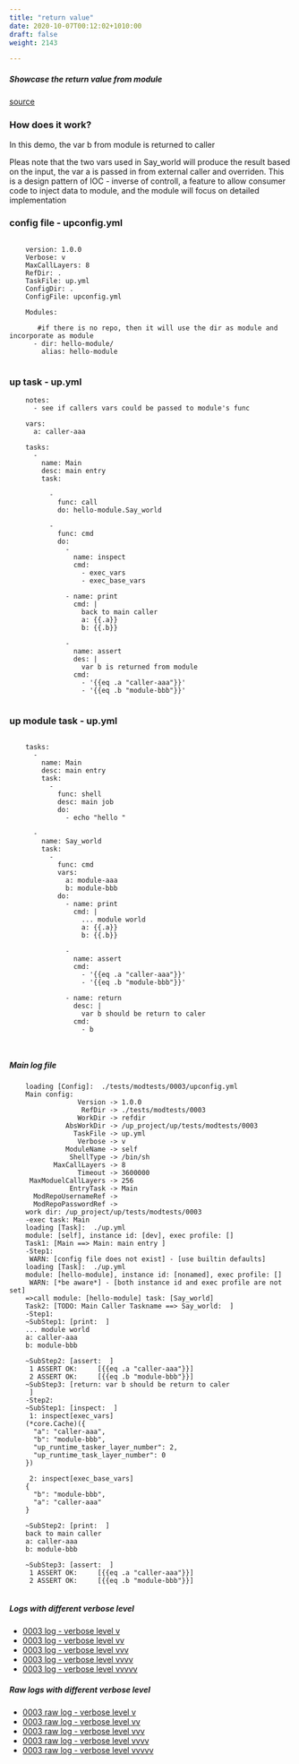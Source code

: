 ```yaml
---
title: "return value"
date: 2020-10-07T00:12:02+1010:00
draft: false
weight: 2143

---
```


##### Showcase the return value from module


[source](https://github.com/upcmd/up/tree/master/tests/modtests/0003)

### How does it work?


In this demo, the var b from module is returned to caller

Pleas note that the two vars used in Say_world will produce the result based on the input, the var a is passed in from external caller and overriden. This is a design pattern of IOC - inverse of controll, a feature to allow consumer code to inject data to module, and the module will focus on detailed implementation









### config file - upconfig.yml




```
    
    version: 1.0.0
    Verbose: v
    MaxCallLayers: 8
    RefDir: .
    TaskFile: up.yml
    ConfigDir: .
    ConfigFile: upconfig.yml
    
    Modules:
    
       #if there is no repo, then it will use the dir as module and incorporate as module
      - dir: hello-module/
        alias: hello-module
    
```






### up task - up.yml




```
    notes:
      - see if callers vars could be passed to module's func
    
    vars:
      a: caller-aaa
    
    tasks:
      -
        name: Main
        desc: main entry
        task:
    
          -
            func: call
            do: hello-module.Say_world
    
          -
            func: cmd
            do:
              -
                name: inspect
                cmd:
                  - exec_vars
                  - exec_base_vars
    
              - name: print
                cmd: |
                  back to main caller
                  a: {{.a}}
                  b: {{.b}}
    
              -
                name: assert
                des: |
                  var b is returned from module
                cmd:
                  - '{{eq .a "caller-aaa"}}'
                  - '{{eq .b "module-bbb"}}'
    
```






### up module task - up.yml




```
    
    tasks:
      -
        name: Main
        desc: main entry
        task:
          -
            func: shell
            desc: main job
            do:
              - echo "hello "
    
      -
        name: Say_world
        task:
          -
            func: cmd
            vars:
              a: module-aaa
              b: module-bbb
            do:
              - name: print
                cmd: |
                  ... module world
                  a: {{.a}}
                  b: {{.b}}
    
              -
                name: assert
                cmd:
                  - '{{eq .a "caller-aaa"}}'
                  - '{{eq .b "module-bbb"}}'
    
              - name: return
                desc: |
                  var b should be return to caler
                cmd:
                  - b
    
    
```








##### Main log file

```
    loading [Config]:  ./tests/modtests/0003/upconfig.yml
    Main config:
                 Version -> 1.0.0
                  RefDir -> ./tests/modtests/0003
                 WorkDir -> refdir
              AbsWorkDir -> /up_project/up/tests/modtests/0003
                TaskFile -> up.yml
                 Verbose -> v
              ModuleName -> self
               ShellType -> /bin/sh
           MaxCallLayers -> 8
                 Timeout -> 3600000
     MaxModuelCallLayers -> 256
               EntryTask -> Main
      ModRepoUsernameRef -> 
      ModRepoPasswordRef -> 
    work dir: /up_project/up/tests/modtests/0003
    -exec task: Main
    loading [Task]:  ./up.yml
    module: [self], instance id: [dev], exec profile: []
    Task1: [Main ==> Main: main entry ]
    -Step1:
     WARN: [config file does not exist] - [use builtin defaults]
    loading [Task]:  ./up.yml
    module: [hello-module], instance id: [nonamed], exec profile: []
     WARN: [*be aware*] - [both instance id and exec profile are not set]
    =>call module: [hello-module] task: [Say_world]
    Task2: [TODO: Main Caller Taskname ==> Say_world:  ]
    -Step1:
    ~SubStep1: [print:  ]
    ... module world
    a: caller-aaa
    b: module-bbb
    
    ~SubStep2: [assert:  ]
     1 ASSERT OK:     [{{eq .a "caller-aaa"}}]
     2 ASSERT OK:     [{{eq .b "module-bbb"}}]
    ~SubStep3: [return: var b should be return to caler
     ]
    -Step2:
    ~SubStep1: [inspect:  ]
     1: inspect[exec_vars]
    (*core.Cache)({
      "a": "caller-aaa",
      "b": "module-bbb",
      "up_runtime_tasker_layer_number": 2,
      "up_runtime_task_layer_number": 0
    })
    
     2: inspect[exec_base_vars]
    {
      "b": "module-bbb",
      "a": "caller-aaa"
    }
    
    ~SubStep2: [print:  ]
    back to main caller
    a: caller-aaa
    b: module-bbb
    
    ~SubStep3: [assert:  ]
     1 ASSERT OK:     [{{eq .a "caller-aaa"}}]
     2 ASSERT OK:     [{{eq .b "module-bbb"}}]
    
```

##### Logs with different verbose level
* [0003 log - verbose level v](../../logs/m0003_v)
* [0003 log - verbose level vv](../../logs/m0003_vv)
* [0003 log - verbose level vvv](../../logs/m0003_vvv)
* [0003 log - verbose level vvvv](../../logs/m0003_vvvv)
* [0003 log - verbose level vvvvv](../../logs/m0003_vvvvv)

##### Raw logs with different verbose level
* [0003 raw log - verbose level v](../../reflogs/m0003_v.log)
* [0003 raw log - verbose level vv](../../reflogs/m0003_vv.log)
* [0003 raw log - verbose level vvv](../../reflogs/m0003_vvv.log)
* [0003 raw log - verbose level vvvv](../../reflogs/m0003_vvvv.log)
* [0003 raw log - verbose level vvvvv](../../reflogs/m0003_vvvvv.log)



